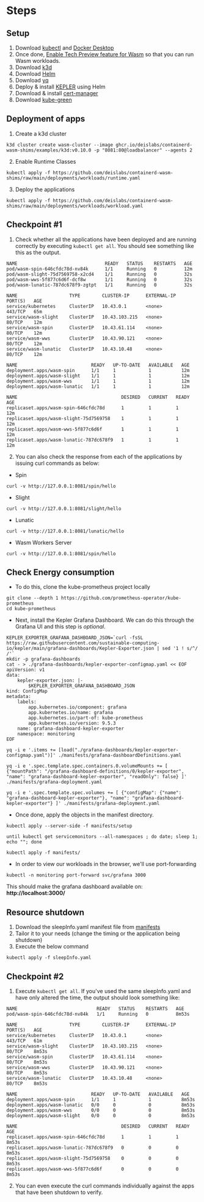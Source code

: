# Steps

## Setup

1. Download [kubectl](https://kubernetes.io/docs/tasks/tools/#kubectl) and [Docker Desktop](https://www.docker.com/products/docker-desktop/)
2. Once done, [Enable Tech Preview feature for Wasm](https://www.docker.com/blog/docker-wasm-technical-preview/) so that you can run Wasm workloads.
3. Download [k3d](https://k3d.io/v5.6.0/)
4. Download [Helm](https://helm.sh/docs/intro/install/)
5. Download [yq](https://github.com/mikefarah/yq)
6. Deploy & install [KEPLER](https://sustainable-computing.io) using Helm
7. Download & install [cert-manager](https://cert-manager.io/docs/installation/)
8. Download [kube-green](https://kube-green.dev)

## Deployment of apps

1. Create a k3d cluster
```shell
k3d cluster create wasm-cluster --image ghcr.io/deislabs/containerd-wasm-shims/examples/k3d:v0.10.0 -p "8081:80@loadbalancer" --agents 2
```
2. Enable Runtime Classes
```shell
kubectl apply -f https://github.com/deislabs/containerd-wasm-shims/raw/main/deployments/workloads/runtime.yaml
```
3. Deploy the applications
```shell
kubectl apply -f https://github.com/deislabs/containerd-wasm-shims/raw/main/deployments/workloads/workload.yaml
```

## Checkpoint #1

1. Check whether all the applications have been deployed and are running correctly by executing `kubectl get all`. You should see something like this as the output.

```shell
NAME                                READY   STATUS    RESTARTS   AGE
pod/wasm-spin-646cfdc78d-nv84k      1/1     Running   0          12m
pod/wasm-slight-75d7569758-x2cd4    1/1     Running   0          32s
pod/wasm-wws-5f877c6d6f-dcf8w       1/1     Running   0          32s
pod/wasm-lunatic-787dc678f9-zgtpt   1/1     Running   0          32s

NAME                   TYPE        CLUSTER-IP      EXTERNAL-IP   PORT(S)   AGE
service/kubernetes     ClusterIP   10.43.0.1       <none>        443/TCP   65m
service/wasm-slight    ClusterIP   10.43.103.215   <none>        80/TCP    12m
service/wasm-spin      ClusterIP   10.43.61.114    <none>        80/TCP    12m
service/wasm-wws       ClusterIP   10.43.90.121    <none>        80/TCP    12m
service/wasm-lunatic   ClusterIP   10.43.10.48     <none>        80/TCP    12m

NAME                           READY   UP-TO-DATE   AVAILABLE   AGE
deployment.apps/wasm-spin      1/1     1            1           12m
deployment.apps/wasm-slight    1/1     1            1           12m
deployment.apps/wasm-wws       1/1     1            1           12m
deployment.apps/wasm-lunatic   1/1     1            1           12m

NAME                                      DESIRED   CURRENT   READY   AGE
replicaset.apps/wasm-spin-646cfdc78d      1         1         1       12m
replicaset.apps/wasm-slight-75d7569758    1         1         1       12m
replicaset.apps/wasm-wws-5f877c6d6f       1         1         1       12m
replicaset.apps/wasm-lunatic-787dc678f9   1         1         1       12m
```

2. You can also check the response from each of the applications by issuing curl commands as below:
  - Spin

  ```shell
  curl -v http://127.0.0.1:8081/spin/hello
  ```
  - Slight

  ```shell
  curl -v http://127.0.0.1:8081/slight/hello
  ```

  - Lunatic

  ```shell
  curl -v http://127.0.0.1:8081/lunatic/hello
  ```

  - Wasm Workers Server

  ```shell
  curl -v http://127.0.0.1:8081/spin/hello
  ```
## Check Energy consumption

- To do this, clone the kube-prometheus project locally

```
git clone --depth 1 https://github.com/prometheus-operator/kube-prometheus
cd kube-prometheus
```

- Next, install the Kepler Grafana Dashboard. We can do this through the Grafana UI and this step is *optional*.

```
KEPLER_EXPORTER_GRAFANA_DASHBOARD_JSON=`curl -fsSL https://raw.githubusercontent.com/sustainable-computing-io/kepler/main/grafana-dashboards/Kepler-Exporter.json | sed '1 ! s/^/         /'`
mkdir -p grafana-dashboards
cat - > ./grafana-dashboards/kepler-exporter-configmap.yaml << EOF
apiVersion: v1
data:
    kepler-exporter.json: |-
        $KEPLER_EXPORTER_GRAFANA_DASHBOARD_JSON
kind: ConfigMap
metadata:
    labels:
        app.kubernetes.io/component: grafana
        app.kubernetes.io/name: grafana
        app.kubernetes.io/part-of: kube-prometheus
        app.kubernetes.io/version: 9.5.3
    name: grafana-dashboard-kepler-exporter
    namespace: monitoring
EOF
```

```shell
yq -i e '.items += [load("./grafana-dashboards/kepler-exporter-configmap.yaml")]' ./manifests/grafana-dashboardDefinitions.yaml
```

```shell
yq -i e '.spec.template.spec.containers.0.volumeMounts += [ {"mountPath": "/grafana-dashboard-definitions/0/kepler-exporter", "name": "grafana-dashboard-kepler-exporter", "readOnly": false} ]' ./manifests/grafana-deployment.yaml
```

```shell
yq -i e '.spec.template.spec.volumes += [ {"configMap": {"name": "grafana-dashboard-kepler-exporter"}, "name": "grafana-dashboard-kepler-exporter"} ]' ./manifests/grafana-deployment.yaml
```

- Once done, apply the objects in the manifest directory.

```shell
kubectl apply --server-side -f manifests/setup
```
```shell
until kubectl get servicemonitors --all-namespaces ; do date; sleep 1; echo ""; done
```
```shell
kubectl apply -f manifests/
```

- In order to view our workloads in the browser, we'll use port-forwarding

```shell
kubectl -n monitoring port-forward svc/grafana 3000
```

This should make the grafana dashboard available on: **http://localhost:3000/**

## Resource shutdown

1. Download the sleepInfo.yaml manifest file from [manifests](../manifests)
2. Tailor it to your needs (change the timing or the application being shutdown)
3. Execute the below command

```shell
kubectl apply -f sleepInfo.yaml
```

## Checkpoint #2

1. Execute `kubectl get all`. If you've used the same sleepInfo.yaml and have only altered the time, the output should look something like:

```shell
NAME                             READY   STATUS    RESTARTS   AGE
pod/wasm-spin-646cfdc78d-nv84k   1/1     Running   0          8m53s

NAME                   TYPE        CLUSTER-IP      EXTERNAL-IP   PORT(S)   AGE
service/kubernetes     ClusterIP   10.43.0.1       <none>        443/TCP   61m
service/wasm-slight    ClusterIP   10.43.103.215   <none>        80/TCP    8m53s
service/wasm-spin      ClusterIP   10.43.61.114    <none>        80/TCP    8m53s
service/wasm-wws       ClusterIP   10.43.90.121    <none>        80/TCP    8m53s
service/wasm-lunatic   ClusterIP   10.43.10.48     <none>        80/TCP    8m53s

NAME                           READY   UP-TO-DATE   AVAILABLE   AGE
deployment.apps/wasm-spin      1/1     1            1           8m53s
deployment.apps/wasm-lunatic   0/0     0            0           8m53s
deployment.apps/wasm-wws       0/0     0            0           8m53s
deployment.apps/wasm-slight    0/0     0            0           8m53s

NAME                                      DESIRED   CURRENT   READY   AGE
replicaset.apps/wasm-spin-646cfdc78d      1         1         1       8m53s
replicaset.apps/wasm-lunatic-787dc678f9   0         0         0       8m53s
replicaset.apps/wasm-slight-75d7569758    0         0         0       8m53s
replicaset.apps/wasm-wws-5f877c6d6f       0         0         0       8m53s
```

2. You can even execute the curl commands individually against the apps that have been shutdown to verify.
